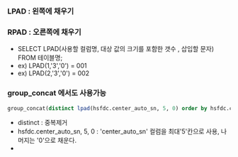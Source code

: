 ### LPAD : 왼쪽에 채우기
### RPAD : 오른쪽에 채우기

- SELECT LPAD(사용할 컬럼명, 대상 값의 크기를 포함한 갯수 , 삽입할 문자) FROM 테이블명;
- ex)  LPAD(1,'3','0') = 001
- ex)  LPAD(2,'3','0') = 002

### group_concat 에서도 사용가능
```sql
group_concat(distinct lpad(hsfdc.center_auto_sn, 5, 0) order by hsfdc.center_auto_sn) as center_cd
```
- distinct : 중복제거
- hsfdc.center_auto_sn, 5, 0 : 'center_auto_sn' 컬럼을 최대'5'칸으로 사용, 나머지는 '0'으로 채운다.
- 
